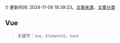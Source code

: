 :alarm_clock: 更新时间: 2024-11-09 18:39:23。[文章来源](/README.md)、[文章分类](/TAGS.md)

## Vue


> 关键字：`Vue`、`ElementUI`、`Vant`



